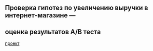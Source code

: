 ## Проверка гипотез по увеличению выручки в интернет-магазине —
оценка результатов A/B теста
---
[проект](https://github.com/Tushkin99/Portfolio/blob/main/AB_test_online_store/AB-тестирование%20в%20интернет-магазине.ipynb)
